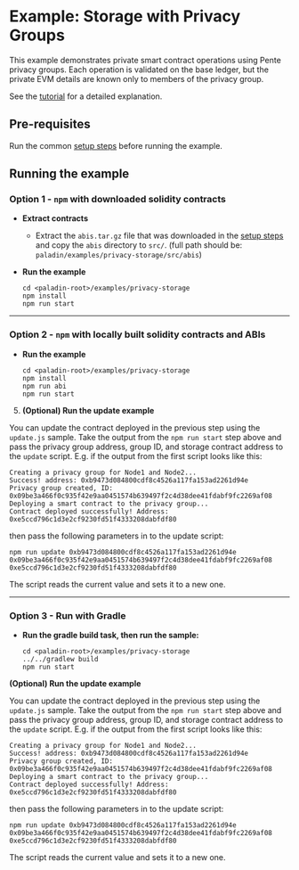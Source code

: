 # Example: Storage with Privacy Groups

This example demonstrates private smart contract operations using Pente privacy groups. Each operation is validated on the base ledger, but the private EVM details are known only to members of the privacy group.

See the [tutorial](https://lf-decentralized-trust-labs.github.io/paladin/head/examples/private-storage/) for a detailed explanation.

## Pre-requisites

Run the common [setup steps](../README.md) before running the example.

## Running the example

### Option 1 - `npm` with downloaded solidity contracts

- **Extract contracts**

  - Extract the `abis.tar.gz` file that was downloaded in the [setup steps](../README.md) and copy the `abis` directory to `src/`. (full path should be: `paladin/examples/privacy-storage/src/abis`)

- **Run the example**

  ```shell
  cd <paladin-root>/examples/privacy-storage
  npm install
  npm run start
  ```

---

### Option 2 - `npm` with locally built solidity contracts and ABIs

- **Run the example**

  ```shell
  cd <paladin-root>/examples/privacy-storage
  npm install
  npm run abi
  npm run start
  ```

5. **(Optional) Run the update example**

You can update the contract deployed in the previous step using the `update.js` sample. Take the output from the `npm run start` step above and pass the privacy group address, group ID, and storage contract address to the `update` script. E.g. if the output from the first script looks like this:

```shell
Creating a privacy group for Node1 and Node2...
Success! address: 0xb9473d084800cdf8c4526a117fa153ad2261d94e
Privacy group created, ID: 0x09be3a466f0c935f42e9aa0451574b639497f2c4d38dee41fdabf9fc2269af08
Deploying a smart contract to the privacy group...
Contract deployed successfully! Address: 0xe5ccd796c1d3e2cf9230fd51f4333208dabfdf80
```

then pass the following parameters in to the update script:

```shell
npm run update 0xb9473d084800cdf8c4526a117fa153ad2261d94e 0x09be3a466f0c935f42e9aa0451574b639497f2c4d38dee41fdabf9fc2269af08 0xe5ccd796c1d3e2cf9230fd51f4333208dabfdf80
```

The script reads the current value and sets it to a new one.

---

### Option 3 - Run with Gradle

- **Run the gradle build task, then run the sample:**

  ```shell
  cd <paladin-root>/examples/privacy-storage
  ../../gradlew build
  npm run start
  ```

**(Optional) Run the update example**

You can update the contract deployed in the previous step using the `update.js` sample. Take the output from the `npm run start` step above and pass the privacy group address, group ID, and storage contract address to the `update` script. E.g. if the output from the first script looks like this:

```shell
Creating a privacy group for Node1 and Node2...
Success! address: 0xb9473d084800cdf8c4526a117fa153ad2261d94e
Privacy group created, ID: 0x09be3a466f0c935f42e9aa0451574b639497f2c4d38dee41fdabf9fc2269af08
Deploying a smart contract to the privacy group...
Contract deployed successfully! Address: 0xe5ccd796c1d3e2cf9230fd51f4333208dabfdf80
```

then pass the following parameters in to the update script:

```shell
npm run update 0xb9473d084800cdf8c4526a117fa153ad2261d94e 0x09be3a466f0c935f42e9aa0451574b639497f2c4d38dee41fdabf9fc2269af08 0xe5ccd796c1d3e2cf9230fd51f4333208dabfdf80
```

The script reads the current value and sets it to a new one.

